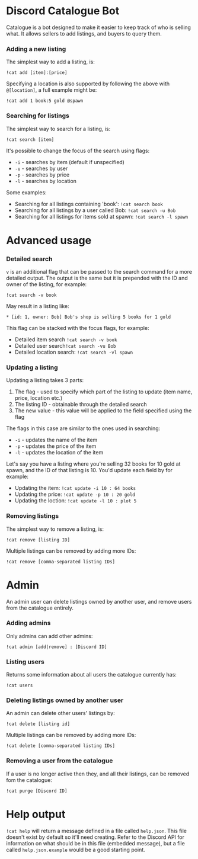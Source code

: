 # Discord Catalogue Bot

Catalogue is a bot designed to make it easier to keep track of who is selling what. It allows sellers to add listings, and buyers to query them.

### Adding a new listing

The simplest way to add a listing, is:

`!cat add [item]:[price]`

Specifying a location is also supported by following the above with `@[location]`, a full example might be:

`!cat add 1 book:5 gold @spawn`

### Searching for listings

The simplest way to search for a listing, is:

`!cat search [item]`

It's possible to change the focus of the search using flags:

* `-i` - searches by item (default if unspecified)
* `-u` - searches by user
* `-p` - searches by price
* `-l` - searches by location

Some examples:

* Searching for all listings containing 'book': `!cat search book`
* Searching for all listings by a user called Bob: `!cat search -u Bob`
* Searching for all listings for items sold at spawn: `!cat search -l spawn`

# Advanced usage

### Detailed search

`v` is an additional flag that can be passed to the search command for a more detailed output. The output is the same but it is prepended with the ID and owner of the listing, for example:

`!cat search -v book`

May result in a listing like:

`* [id: 1, owner: Bob] Bob's shop is selling 5 books for 1 gold`

This flag can be stacked with the focus flags, for example:

* Detailed item search `!cat search -v book`
* Detailed user search`!cat search -vu Bob`
* Detailed location search: `!cat search -vl spawn`

### Updating a listing

Updating a listing takes 3 parts:

1. The flag - used to specify which part of the listing to update (item name, price, location etc.)
2. The listing ID - obtainable through the detailed search
3. The new value - this value will be applied to the field specified using the flag

The flags in this case are similar to the ones used in searching:

* `-i` - updates the name of the item
* `-p` - updates the price of the item
* `-l` - updates the location of the item

Let's say you have a listing where you're selling 32 books for 10 gold at spawn, and the ID of that listing is 10. You'd update each field by for example:

* Updating the item: `!cat update -i 10 : 64 books`
* Updating the price: `!cat update -p 10 : 20 gold`
* Updating the loction: `!cat update -l 10 : plot 5`

### Removing listings

The simplest way to remove a listing, is:

`!cat remove [listing ID]`

Multiple listings can be removed by adding more IDs:

`!cat remove [comma-separated listing IDs]`

# Admin

An admin user can delete listings owned by another user, and remove users from the catalogue entirely.

### Adding admins

Only admins can add other admins:

`!cat admin [add|remove] : [Discord ID]`

### Listing users

Returns some information about all users the catalogue currently has:

`!cat users`

### Deleting listings owned by another user

An admin can delete other users' listings by:

`!cat delete [listing id]`

Multiple listings can be removed by adding more IDs:

`!cat delete [comma-separated listing IDs]`

### Removing a user from the catalogue

If a user is no longer active then they, and all their listings, can be removed fom the catalogue:

`!cat purge [Discord ID]`

# Help output

`!cat help` will return a message defined in a file called `help.json`. This file doesn't exist by default so it'll need creating. Refer to the Discord API for information on what should be in this file (embedded message), but a file called `help.json.example` would be a good starting point.
